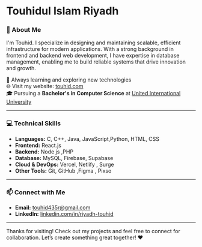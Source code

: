 <h1 align="left">Touhidul Islam Riyadh</h1>


### 🚀 About Me  
 I'm Touhid. I specialize in designing and maintaining scalable, efficient infrastructure for modern applications. With a strong background in frontend and backend web development, I have expertise in database management, enabling me to build reliable systems that drive innovation and growth.

 
🌱 Always learning and exploring new technologies   
🌐 Visit my website: [touhid.com](https://touhid404.github.io/riyadhtouhid/)  
🎓 Pursuing a **Bachelor's in Computer Science** at [United International University](https://www.uiu.ac.bd/)
 

<hr>

### 💻 Technical Skills  

- **Languages:** C, C++, Java, JavaScript,Python, HTML, CSS  
- **Frontend:** React.js  
- **Backend:** Node js ,PHP 
- **Database:** MySQL, Firebase, Supabase  
- **Cloud & DevOps:**  Vercel, Netlify , Surge
- **Other Tools:** Git, GitHub  ,Figma , Pixso

<hr>



### 📫 Connect with Me  

- **Email:** [touhid435r@gmail.com](mailto:touhid435r@gmail.com)  
- **LinkedIn:** [linkedin.com/in/riyadh-touhid](https://linkedin.com/in/riyadh-touhid)  



<hr>

Thanks for visiting! Check out my projects and feel free to connect for collaboration. Let’s create something great together! ❤️


